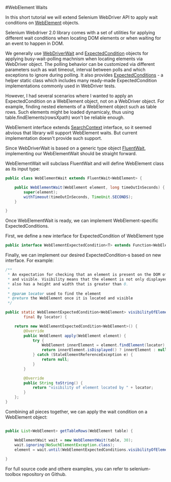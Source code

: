 #WebElement Waits

In this short tutorial we will extend Selenium WebDriver API to apply wait conditions on [WebElement](http://google.com) objects. 

Selenium Webdriver 2.0 library comes with a set of utilities for applying different wait conditions when locating DOM elements or when waiting for an event to happen in DOM.

We generally use [WebDriverWait](http://google.com) and [ExpectedCondition](http://google.com) objects for applying busy-wait-polling machnism when locating elements via WebDriver object. The polling behavior can be customized via different parameters such as wait timeout, interval between polls and which exceptions to ignore during polling. It also provides [ExpectedConditions](http://google.com) - a helper static class which includes many ready-made ExpectedCondition implementations commonly used in WebDriver tests. 

However, I had several scenarios where I wanted to apply an ExpectedCondition on a WebElement object, not on a WebDriver object. For example, finding nested elements of a WebElement object such as table rows. Such elements might be loaded dynamicaly, thus using table.findElements(rowsXpath) won't be reliable enough.

WebElement interface extends [SearchContext](http://google.com) interface, so it seemed abvious that library will support WebElement waits. But current implementation doesn't provide such support.

Since WebDriverWait is based on a generic type object [FluentWait](http://google.com), implementing our WebElementWait should be straight forward.

WebElementWait will subclass FluentWait<T> and will define WebElement class as its input type:

```java
public class WebElementWait extends FluentWait<WebElement> {

    public WebElementWait(WebElement element, long timeOutInSeconds) {
        super(element);
        withTimeout(timeOutInSeconds, TimeUnit.SECONDS);
    }

}
```

Once WebElementWait is ready, we can implement WebElement-specific ExpectedConditions.

First, we define a new interface for ExpectedCondition of WebElement type

```java
public interface WebElementExpectedCondition<T> extends Function<WebElement, T> {}
```

Finally, we can implement our desired ExpectedCondition-s based on new interface. For example:

```java
/**
 * An expectation for checking that an element is present on the DOM of a page
 * and visible. Visibility means that the element is not only displayed but
 * also has a height and width that is greater than 0.
 *
 * @param locator used to find the element
 * @return the WebElement once it is located and visible
 */

public static WebElementExpectedCondition<WebElement> visibilityOfElementLocated(
        final By locator) {

    return new WebElementExpectedCondition<WebElement>() {
        @Override
        public WebElement apply(WebElement element) {
            try {
                WebElement innerElement = element.findElement(locator);
                return innerElement.isDisplayed() ? innerElement : null;
            } catch (StaleElementReferenceException e) {
                return null;
            }
        }

        @Override
        public String toString() {
            return "visibility of element located by " + locator;
        }
    };
}
```

Combining all pieces together, we can apply the wait condition on a WebElement object:

```java

public List<WebElement> getTableRows(WebElement table) {

    WebElementWait wait = new WebElementWait(table, 30);
    wait.ignoring(NoSuchElementException.class);
    element = wait.until(WebElementExpectedConditions.visibilityOfElementLocated(rowsXpath));
    
}
```

For full source code and othere examples, you can refer to selenium-toolbox repository on Github.
